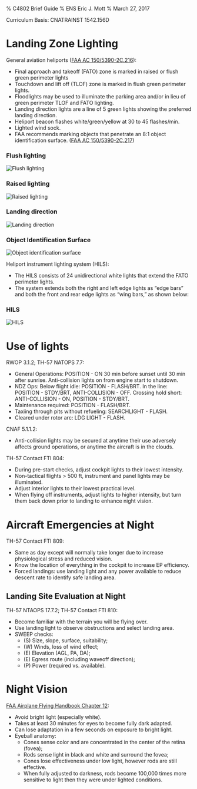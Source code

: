 % C4802 Brief Guide
% ENS Eric J. Mott
% March 27, 2017

Curriculum Basis: CNATRAINST 1542.156D

Landing Zone Lighting
=====================

General aviation heliports ([FAA AC 150/5390-2C.216][1]):
- Final approach and takeoff (FATO) zone is marked in raised or flush green
  perimeter lights
- Touchdown and lift off (TLOF) zone is marked in flush green perimeter lights.
- Floodlights may be used  to illuminate the parking area and/or in lieu of
  green perimeter TLOF and FATO lighting.
- Landing direction lights are a line of 5 green lights showing the preferred
  landing direction.
- Heliport beacon flashes white/green/yellow at 30 to 45 flashes/min.
- Lighted wind sock.
- FAA recommends marking objects that penetrate an 8:1 object identification
  surface. ([FAA AC 150/5390-2C.217][1])

### Flush lighting
![Flush lighting](general-lighting-flush.png)
### Raised lighting
![Raised lighting](general-lighting-raised.png)
### Landing direction
![Landing direction](landing-direction-lights.png)
### Object Identification Surface
![Object identification surface](object-identification-surface.png)

Heliport instrument lighting system (HILS):
- The HILS consists of 24 unidirectional white lights that extend the FATO
  perimeter lights.
- The system extends both the right and left edge lights as “edge bars” and both
  the front and rear edge lights as “wing bars,” as shown below:

### HILS
![HILS](HILS.png)


[1]:https://www.faa.gov/documentLibrary/media/Advisory_Circular/150_5390_2c.pdf

Use of lights
=============

RWOP 3.1.2; TH-57 NATOPS 7.7:

- General Operations: POSITION - ON 30 min before sunset until 30 min after
  sunrise. Anti-collision lights on from engine start to shutdown.
- NDZ Ops: Below flight idle: POSITION - FLASH/BRT. In the line: POSITION -
  STDY/BRT, ANTI-COLLISION - OFF. Crossing hold short: ANTI-COLLISION - ON,
  POSITION - STDY/BRT.
- Maintenance required: POSITION - FLASH/BRT.
- Taxiing through pits without refueling: SEARCHLIGHT - FLASH.
- Cleared under rotor arc: LDG LIGHT - FLASH.

CNAF 5.1.1.2:

- Anti-collision lights may be secured at anytime their use adversely affects
  ground operations, or anytime the aircraft is in the clouds.

TH-57 Contact FTI 804:

- During pre-start checks, adjust cockpit lights to their lowest intensity.
- Non-tactical flights > 500 ft, instrument and panel lights may be illuminated.
- Adjust interior lights to their lowest practical level.
- When flying off instruments, adjust lights to higher intensity, but turn them
  back down prior to landing to enhance night vision.


Aircraft Emergencies at Night
=============================

TH-57 Contact FTI 809:

- Same as day except will normally take longer due to increase physiological
  stress and reduced vision.
- Know the location of everything in the cockpit to increase EP efficiency.
- Forced landings: use landing light and any power available to reduce descent
  rate to identify safe landing area.

Landing Site Evaluation at Night
--------------------------------

TH-57 NTAOPS 17.7.2; TH-57 Contact FTI 810:

- Become familiar with the terrain you will be flying over.
- Use landing light to observe obstructions and select landing area.
- SWEEP checks:
  - (S) Size, slope, surface, suitability;
  - (W) Winds, loss of wind effect;
  - (E) Elevation (AGL, PA, DA);
  - (E) Egress route (including waveoff direction);
  - (P) Power (required vs. available).


Night Vision
============

[FAA Airplane Flying Handbook Chapter 12][1]:
- Avoid bright light (especially white).
- Takes at least 30 minutes for eyes to become fully dark adapted.
- Can lose adaptation in a few seconds on exposure to bright light.
- Eyeball anatomy:
  - Cones sense color and are concentrated in the center of the retina (fovea);
  - Rods sense light in black and white and surround the fovea;
  - Cones lose effectiveness under low light, however rods are still effective.
  - When fully adjusted to darkness, rods become 100,000 times more sensitive to
    light then they were under lighted conditions.

[1]: https://www.faa.gov/regulations_policies/handbooks_manuals/aviation/airplane_handbook/media/12_afh_ch10.pdf
